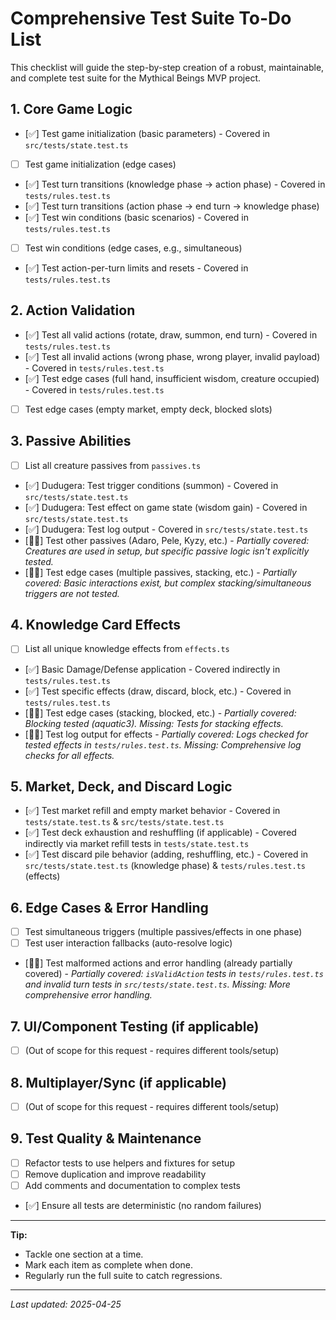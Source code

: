 # Comprehensive Test Suite To-Do List

This checklist will guide the step-by-step creation of a robust, maintainable, and complete test suite for the Mythical Beings MVP project.

## 1. Core Game Logic
- [✅] Test game initialization (basic parameters) - Covered in `src/tests/state.test.ts`
- [ ] Test game initialization (edge cases)
- [✅] Test turn transitions (knowledge phase -> action phase) - Covered in `tests/rules.test.ts`
- [✅] Test turn transitions (action phase -> end turn -> knowledge phase)
- [✅] Test win conditions (basic scenarios) - Covered in `tests/rules.test.ts`
- [ ] Test win conditions (edge cases, e.g., simultaneous)
- [✅] Test action-per-turn limits and resets - Covered in `tests/rules.test.ts`

## 2. Action Validation
- [✅] Test all valid actions (rotate, draw, summon, end turn) - Covered in `tests/rules.test.ts`
- [✅] Test all invalid actions (wrong phase, wrong player, invalid payload) - Covered in `tests/rules.test.ts`
- [✅] Test edge cases (full hand, insufficient wisdom, creature occupied) - Covered in `tests/rules.test.ts`
- [ ] Test edge cases (empty market, empty deck, blocked slots)

## 3. Passive Abilities
- [ ] List all creature passives from `passives.ts`
- [✅] Dudugera: Test trigger conditions (summon) - Covered in `src/tests/state.test.ts`
- [✅] Dudugera: Test effect on game state (wisdom gain) - Covered in `src/tests/state.test.ts`
- [✅] Dudugera: Test log output - Covered in `src/tests/state.test.ts`
- [🤼🏾] Test other passives (Adaro, Pele, Kyzy, etc.) - *Partially covered: Creatures are used in setup, but specific passive logic isn't explicitly tested.*
- [🤼🏾] Test edge cases (multiple passives, stacking, etc.) - *Partially covered: Basic interactions exist, but complex stacking/simultaneous triggers are not tested.*

## 4. Knowledge Card Effects
- [ ] List all unique knowledge effects from `effects.ts`
- [✅] Basic Damage/Defense application - Covered indirectly in `tests/rules.test.ts`
- [✅] Test specific effects (draw, discard, block, etc.) - Covered in `tests/rules.test.ts`
- [🤼🏾] Test edge cases (stacking, blocked, etc.) - *Partially covered: Blocking tested (aquatic3). Missing: Tests for stacking effects.*
- [🤼🏾] Test log output for effects - *Partially covered: Logs checked for tested effects in `tests/rules.test.ts`. Missing: Comprehensive log checks for all effects.*

## 5. Market, Deck, and Discard Logic
- [✅] Test market refill and empty market behavior - Covered in `tests/state.test.ts` & `src/tests/state.test.ts`
- [✅] Test deck exhaustion and reshuffling (if applicable) - Covered indirectly via market refill tests in `tests/state.test.ts`
- [✅] Test discard pile behavior (adding, reshuffling, etc.) - Covered in `src/tests/state.test.ts` (knowledge phase) & `tests/rules.test.ts` (effects)

## 6. Edge Cases & Error Handling
- [ ] Test simultaneous triggers (multiple passives/effects in one phase)
- [ ] Test user interaction fallbacks (auto-resolve logic)
- [🤼🏾] Test malformed actions and error handling (already partially covered) - *Partially covered: `isValidAction` tests in `tests/rules.test.ts` and invalid turn tests in `src/tests/state.test.ts`. Missing: More comprehensive error handling.*

## 7. UI/Component Testing (if applicable)
- [ ] (Out of scope for this request - requires different tools/setup)

## 8. Multiplayer/Sync (if applicable)
- [ ] (Out of scope for this request - requires different tools/setup)

## 9. Test Quality & Maintenance
- [ ] Refactor tests to use helpers and fixtures for setup
- [ ] Remove duplication and improve readability
- [ ] Add comments and documentation to complex tests
- [✅] Ensure all tests are deterministic (no random failures)

---

**Tip:**
- Tackle one section at a time.
- Mark each item as complete when done.
- Regularly run the full suite to catch regressions.

---

*Last updated: 2025-04-25*
